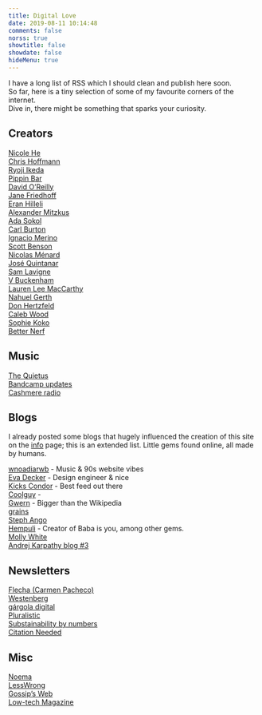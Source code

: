 ```yaml
---
title: Digital Love
date: 2019-08-11 10:14:48
comments: false
norss: true
showtitle: false
showdate: false
hideMenu: true
---
```


I have a long list of RSS which I should clean and publish here soon.  
So far, here is a tiny selection of some of my favourite corners of the internet.  
Dive in, there might be something that sparks your curiosity.  

## Creators

[Nicole He](https://nicole.pizza/)\
[Chris Hoffmann](https://uglystupidhonest.com/)\
[Ryoji Ikeda](https://www.ryojiikeda.com/)\
[Pippin Bar](https://pippinbarr.com/)\
[David O’Reilly](https://davidoreilly.com/)\
[Jane Friedhoff](https://janefriedhoff.com/)\
[Eran Hilleli](https://eranhilleli.com/)\
[Alexander Mitzkus](https://zuggamasta.de/)\
[Ada Sokol](https://adasokol.com/)\
[Carl Burton](https://www.carlburton.io/)\
[Ignacio Merino](https://ignaciomerino.com/)\
[Scott Benson](https://www.bombsfall.com/)\
[Nicolas Ménard](https://www.nicolasmenard.com/)\
[José Quintanar](https://www.josequintanar.com/)\
[Sam Lavigne](https://lav.io/)\
[V Buckenham](https://v21.io/blog/)\
[Lauren Lee MacCarthy](https://lauren-mccarthy.com/Info)\
[Nahuel Gerth](https://nahuelgerth.de/)\
[Don Hertzfeld](https://www.youtube.com/user/t1i1b/videos)\
[Caleb Wood](https://www.kbibwod.com/)\
[Sophie Koko](https://www.instagram.com/sophiekoko/?hl=en)\
[Better Nerf](https://www.hbruvry.com/)

## Music

[The Quietus](https://thequietus.com/)\
[Bandcamp updates](https://daily.bandcamp.com/)\
[Cashmere radio](https://cashmereradio.com/)

## Blogs

I already posted some blogs that hugely influenced the creation of this site on the [info](/pages/info/) page; this is an extended list. Little gems found online, all made by humans.

[wnoadiarwb](https://wnoadiarwb.us/) - Music & 90s website vibes\
[Eva Decker](https://eva.town/) - Design engineer & nice\
[Kicks Condor](https://www.kickscondor.com/) - Best feed out there\
[Coolguy](https://coolguy.website/home/) - \
[Gwern](https://gwern.net/) - Bigger than the Wikipedia\
[grains](https://grains.cc/about/)\
[Steph Ango](https://stephango.com/)\
[Hempuli](https://www.hempuli.com/blog/) - Creator of Baba is you, among other gems.\
[Molly White](https://www.mollywhite.net/feed)\
[Andrej Karpathy blog #3](https://karpathy.ai/blog/)

## Newsletters

[Flecha (Carmen Pacheco)](https://carmenpacheco.es/flecha-archivo/)\
[Westenberg](https://joanwestenberg.com/)\
[gárgola digital](https://gargoladigital.substack.com/)\
[Pluralistic](https://pluralistic.net/)\
[Substainability by numbers](https://www.sustainabilitybynumbers.com/)\
[Citation Needed](https://www.citationneeded.news//)

## Misc

[Noema](https://www.noemamag.com/)\
[LessWrong](https://www.lesswrong.com/)\
[Gossip’s Web](https://gossipsweb.net/)\
[Low-tech Magazine](https://solar.lowtechmagazine.com/posts/)
